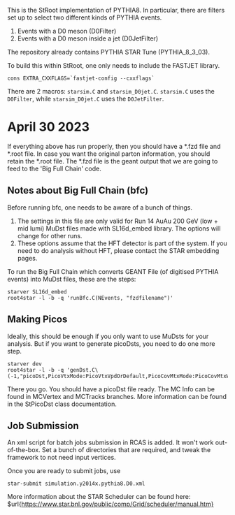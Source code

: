 This is the StRoot implementation of PYTHIA8. In particular, there are filters set up to select two different kinds of PYTHIA events.

1. Events with a D0 meson (D0Filter)
2. Events with a D0 meson inside a jet (D0JetFilter)

The repository already contains PYTHIA STAR Tune (PYTHIA_8_3_03). 

To build this within StRoot, one only needs to include the FASTJET library.

```
cons EXTRA_CXXFLAGS=`fastjet-config --cxxflags`
```

There are 2 macros: `starsim.C` and `starsim_D0jet.C`. `starsim.C` uses the `D0Filter`, while `starsim_D0jet.C` uses the `D0JetFilter`.

# April 30 2023

If everything above has run properly, then you should have a *.fzd file and *.root file. In case you want the original parton information, you should retain the *.root file. The *.fzd file is the geant output that we are going to feed to the 'Big Full Chain' code.

## Notes about Big Full Chain (bfc)
Before running bfc, one needs to be aware of a bunch of things.
1. The settings in this file are only valid for Run 14 AuAu 200 GeV (low + mid lumi) MuDst files made with SL16d_embed library. The options will change for other runs. 
2. These options assume that the HFT detector is part of the system. If you need to do analysis without HFT, please contact the STAR embedding pages.

To run the Big Full Chain which converts GEANT File (of digitised PYTHIA events) into MuDst files, these are the steps:
```
starver SL16d_embed
root4star -l -b -q 'runBfc.C(NEvents, "fzdfilename")'
```

## Making Picos
Ideally, this should be enough if you only want to use MuDsts for your analysis. But if you want to generate picoDsts, you need to do one more step.
```
starver dev
root4star -l -b -q 'genDst.C\(-1,"picoDst,PicoVtxMode:PicoVtxVpdOrDefault,PicoCovMtxMode:PicoCovMtxWrite","mudstfilename")'
```

There you go. You should have a picoDst file ready. The MC Info can be found in MCVertex and MCTracks branches. More information can be found in the StPicoDst class documentation.

## Job Submission
An xml script for batch jobs submission in RCAS is added. It won't work out-of-the-box. Set a bunch of directories that are required, and tweak the framework to not need input vertices.

Once you are ready to submit jobs, use
```
star-submit simulation.y2014x.pythia8.D0.xml
```

More information about the STAR Scheduler can be found here: $url{https://www.star.bnl.gov/public/comp/Grid/scheduler/manual.htm}
